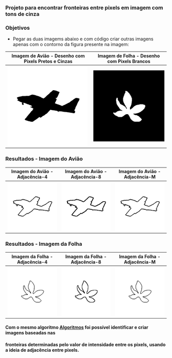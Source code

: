 ### Projeto para encontrar fronteiras entre pixels em imagem com tons de cinza
### Objetivos
 - Pegar as duas imagems abaixo e com código criar outras imagens apenas com o contorno da figura presente na imagem:

| Imagem de Avião - Desenho com Pixels Pretos e Cinzas   | Imagem de Folha - Desenho com Pixels Brancos                |
| ------------------------------------------------------ | ----------------------------------------------------------- |
| ![Imagem 1](https://github.com/jardessonrb/UFPI-PDI/blob/main/atividade01/projetoatv01/src/imagens/aviao.png) | ![Imagem 2](https://github.com/jardessonrb/UFPI-PDI/blob/main/atividade01/projetoatv01/src/imagens/folha.png) |

### Resultados - Imagem do Avião
| Imagem do Avião - Adjacência-4   |  Imagem do Avião - Adjacência-8                |  Imagem do Avião - Adjacência-M                | 
| -------------------------------- | ---------------------------------------------- | ---------------------------------------------- |
| ![Imagem 1](https://github.com/jardessonrb/UFPI-PDI/blob/main/atividade01/projetoatv01/src/imagens/q1/aviao_adjacencia_4.png) | ![Imagem 2](https://github.com/jardessonrb/UFPI-PDI/blob/main/atividade01/projetoatv01/src/imagens/q1/aviao_adjacencia_8.png) | ![Imagem 3](https://github.com/jardessonrb/UFPI-PDI/blob/main/atividade01/projetoatv01/src/imagens/q1/aviao_adjacencia_m.png) |


### Resultados - Imagem da Folha
| Imagem da Folha - Adjacência-4   |  Imagem da Folha - Adjacência-8                |  Imagem da Folha - Adjacência-M                | 
| -------------------------------- | ---------------------------------------------- | ---------------------------------------------- |
| ![Imagem 1](https://github.com/jardessonrb/UFPI-PDI/blob/main/atividade01/projetoatv01/src/imagens/q1/folha_adjacencia_4.png) | ![Imagem 2](https://github.com/jardessonrb/UFPI-PDI/blob/main/atividade01/projetoatv01/src/imagens/q1/folha_adjacencia_8.png) | ![Imagem 3](https://github.com/jardessonrb/UFPI-PDI/blob/main/atividade01/projetoatv01/src/imagens/q1/folha_adjacencia_m.png) |

#### Com o mesmo algoritmo [Algoritmos](https://github.com/jardessonrb/UFPI-PDI/tree/main/atividade01/projetoatv01/src) foi possível identificar e criar imagens baseadas nas
#### fronteiras determinadas pelo valor de intensidade entre os pixels, usando a ideia de adjacência entre pixels.
